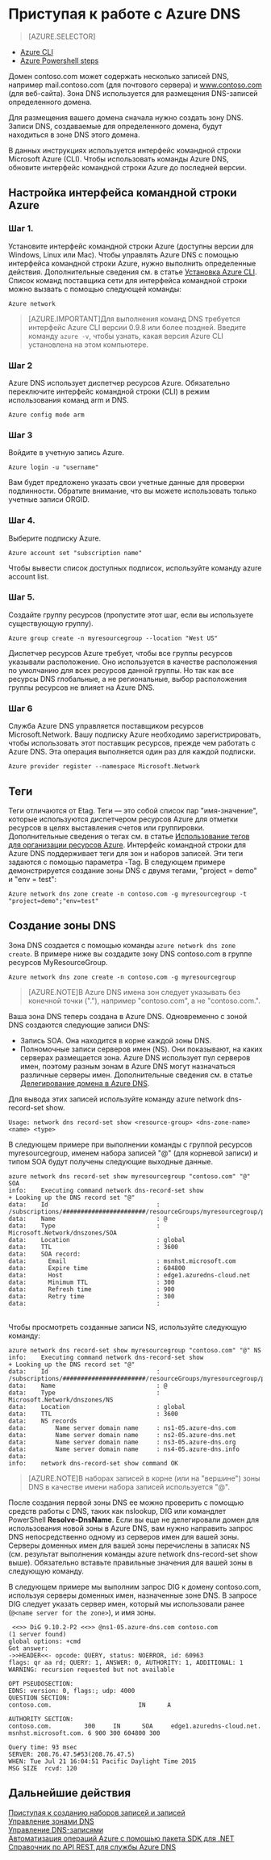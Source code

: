 <properties
   pageTitle="Приступая к работе с Azure DNS | Microsoft Azure"
	description="Получите пошаговые указания по созданию зон DNS для Azure DNS, чтобы разместить домен DNS, используя PowerShell или интерфейс командной строки (CLI)."
	services="dns"
	documentationCenter="na"
	authors="joaoma"
	manager="adinah"
	editor=""/>

<tags
   ms.service="dns"
	ms.devlang="na"
	ms.topic="hero-article"
	ms.tgt_pltfrm="na"
	ms.workload="infrastructure-services"
	ms.date="09/02/2015"
	ms.author="joaoma"/>

# Приступая к работе с Azure DNS



> [AZURE.SELECTOR]
- [Azure CLI](dns-getstarted-create-dnszone-cli.md)
- [Azure Powershell steps](dns-getstarted-create-dnszone.md)


Домен contoso.com может содержать несколько записей DNS, например mail.contoso.com (для почтового сервера) и www.contoso.com (для веб-сайта). Зона DNS используется для размещения DNS-записей определенного домена.

Для размещения вашего домена сначала нужно создать зону DNS. Записи DNS, создаваемые для определенного домена, будут находиться в зоне DNS этого домена.

В данных инструкциях используется интерфейс командной строки Microsoft Azure (CLI). Чтобы использовать команды Azure DNS, обновите интерфейс командной строки Azure до последней версии.

## Настройка интерфейса командной строки Azure

### Шаг 1.

Установите интерфейс командной строки Azure (доступны версии для Windows, Linux или Mac). Чтобы управлять Azure DNS с помощью интерфейса командной строки Azure, нужно выполнить определенные действия. Дополнительные сведения см. в статье [Установка Azure CLI](../xplat-cli-install.md). Список команд поставщика сети для интерфейса командной строки можно вызвать с помощью следующей команды:

	Azure network


>[AZURE.IMPORTANT]Для выполнения команд DNS требуется интерфейс Azure CLI версии 0.9.8 или более поздней. Введите команду `azure -v`, чтобы узнать, какая версия Azure CLI установлена на этом компьютере.
 
### Шаг 2

Azure DNS использует диспетчер ресурсов Azure. Обязательно переключите интерфейс командной строки (CLI) в режим использования команд arm и DNS.

	Azure config mode arm

### Шаг 3

Войдите в учетную запись Azure.

    Azure login -u "username"

Вам будет предложено указать свои учетные данные для проверки подлинности. Обратите внимание, что вы можете использовать только учетные записи ORGID.

### Шаг 4.
Выберите подписку Azure.

    Azure account set "subscription name"

Чтобы вывести список доступных подписок, используйте команду azure account list.

### Шаг 5.

Создайте группу ресурсов (пропустите этот шаг, если вы используете существующую группу).

    Azure group create -n myresourcegroup --location "West US"

Диспетчер ресурсов Azure требует, чтобы все группы ресурсов указывали расположение. Оно используется в качестве расположения по умолчанию для всех ресурсов данной группы. Но так как все ресурсы DNS глобальные, а не региональные, выбор расположения группы ресурсов не влияет на Azure DNS.

### Шаг 6

Служба Azure DNS управляется поставщиком ресурсов Microsoft.Network. Вашу подписку Azure необходимо зарегистрировать, чтобы использовать этот поставщик ресурсов, прежде чем работать с Azure DNS. Эта операция выполняется один раз для каждой подписки.

	Azure provider register --namespace Microsoft.Network

## Теги

Теги отличаются от Etag. Теги — это собой список пар "имя-значение", которые используются диспетчером ресурсов Azure для отметки ресурсов в целях выставления счетов или группировки. Дополнительные сведения о тегах см. в статье [Использование тегов для организации ресурсов Azure](resource-group-using-tags.md). Интерфейс командной строки для Azure DNS поддерживает теги для зон и наборов записей. Эти теги задаются с помощью параметра -Tag. В следующем примере демонстрируется создание зоны DNS с двумя тегами, "project = demo" и "env = test":

	Azure network dns zone create -n contoso.com -g myresourcegroup -t "project=demo";"env=test"

## Создание зоны DNS

Зона DNS создается с помощью команды `azure network dns zone create`. В примере ниже вы создадите зону DNS contoso.com в группе ресурсов MyResourceGroup.

    Azure network dns zone create -n contoso.com -g myresourcegroup


>[AZURE.NOTE]В Azure DNS имена зон следует указывать без конечной точки ("."), например "contoso.com", а не "contoso.com.".


Ваша зона DNS теперь создана в Azure DNS. Одновременно с зоной DNS создаются следующие записи DNS:

- Запись SOA. Она находится в корне каждой зоны DNS.
- Полномочные записи серверов имен (NS). Они показывают, на каких серверах размещается зона. Azure DNS использует пул серверов имен, поэтому разным зонам в Azure DNS могут назначаться различные серверы имен. Дополнительные сведения см. в статье [Делегирование домена в Azure DNS](dns-domain-delegation.md).

Для вывода этих записей используйте команду azure network dns-record-set show.

	Usage: network dns record-set show <resource-group> <dns-zone-name> <name> <type>


В следующем примере при выполнении команды с группой ресурсов myresourcegroup, именем набора записей "@" (для корневой записи) и типом SOA будут получены следующие выходные данные.
 

	azure network dns record-set show myresourcegroup "contoso.com" "@" SOA
	info:    Executing command network dns-record-set show
	+ Looking up the DNS record set "@"
	data:    Id                              : /subscriptions/#######################/resourceGroups/myresourcegroup/providers/Microsoft.Network/dnszones/contoso.com/SOA/@
	data:    Name                            : @
	data:    Type                            : Microsoft.Network/dnszones/SOA
	data:    Location                        : global
	data:    TTL                             : 3600
	data:    SOA record:
	data:      Email                         : msnhst.microsoft.com
	data:      Expire time                   : 604800
	data:      Host                          : edge1.azuredns-cloud.net
	data:      Minimum TTL                   : 300
	data:      Refresh time                  : 900
	data:      Retry time                    : 300
	data:                                    :
<BR> Чтобы просмотреть созданные записи NS, используйте следующую команду:

	azure network dns record-set show myresourcegroup "contoso.com" "@" NS
	info:    Executing command network dns-record-set show
	+ Looking up the DNS record set "@"
	data:    Id                              : /subscriptions/#######################/resourceGroups/myresourcegroup/providers/Microsoft.Network/dnszones/contoso.com/NS/@
	data:    Name                            : @
	data:    Type                            : Microsoft.Network/dnszones/NS
	data:    Location                        : global
	data:    TTL                             : 3600
	data:    NS records
	data:        Name server domain name     : ns1-05.azure-dns.com
	data:        Name server domain name     : ns2-05.azure-dns.net
	data:        Name server domain name     : ns3-05.azure-dns.org
	data:        Name server domain name     : ns4-05.azure-dns.info
	data:
	info:    network dns-record-set show command OK

>[AZURE.NOTE]В наборах записей в корне (или на "вершине") зоны DNS в качестве имени набора записей используется "@".

После создания первой зоны DNS ее можно проверить с помощью средств работы с DNS, таких как nslookup, DIG или командлет PowerShell **Resolve-DnsName**. Если вы еще не делегировали домен для использования новой зоны в Azure DNS, вам нужно направить запрос DNS непосредственно одному из серверов имен для вашей зоны. Серверы доменных имен для вашей зоны перечислены в записях NS (см. результат выполнения команды azure network dns-record-set show выше). Обязательно вставьте правильные значения для вашей зоны в следующую команду.

В следующем примере мы выполним запрос DIG к домену contoso.com, используя серверы доменных имен, назначенные зоне DNS. В запросе DIG следует указать сервер имен, который мы использовали ранее (`@<name server for the zone>`), и имя зоны.

	 <<>> DiG 9.10.2-P2 <<>> @ns1-05.azure-dns.com contoso.com
	(1 server found)
	global options: +cmd
 	Got answer:
	->>HEADER<<- opcode: QUERY, status: NOERROR, id: 60963
 	flags: qr aa rd; QUERY: 1, ANSWER: 0, AUTHORITY: 1, ADDITIONAL: 1
 	WARNING: recursion requested but not available

 	OPT PSEUDOSECTION:
 	EDNS: version: 0, flags:; udp: 4000
  	QUESTION SECTION:
	contoso.com.                        IN      A

 	AUTHORITY SECTION:
	contoso.com.         300     IN      SOA     edge1.azuredns-cloud.net.
	msnhst.microsoft.com. 6 900 300 604800 300

	Query time: 93 msec
	SERVER: 208.76.47.5#53(208.76.47.5)
	WHEN: Tue Jul 21 16:04:51 Pacific Daylight Time 2015
	MSG SIZE  rcvd: 120

## Дальнейшие действия


[Приступая к созданию наборов записей и записей](dns-getstarted-create-recordset-cli.md)<BR> [Управление зонами DNS](dns-operations-dnszones-cli.md)<BR> [Управление DNS-записями](dns-operations-recordsets-cli.md)<BR> [Автоматизация операций Azure с помощью пакета SDK для .NET](dns-sdk.md)<BR> [Справочник по API REST для службы Azure DNS](https://msdn.microsoft.com/library/azure/mt163862.aspx)

<!---HONumber=September15_HO1-->